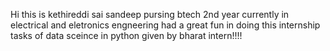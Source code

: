 Hi
this is kethireddi sai sandeep pursing btech 2nd year currently in electrical and eletronics engneering
had a great fun in doing this internship tasks of data sceince in python 
given by bharat intern!!!! 
